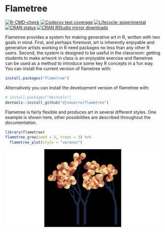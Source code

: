 
<!-- README.md is generated from README.Rmd. Please edit that file -->

# Flametree

<!-- badges: start -->

[![R-CMD-check](https://github.com/djnavarro/flametree/workflows/R-CMD-check/badge.svg)](https://github.com/djnavarro/flametree/actions)
[![Codecov test
coverage](https://codecov.io/gh/djnavarro/flametree/branch/master/graph/badge.svg)](https://codecov.io/gh/djnavarro/flametree?branch=master)
[![Lifecycle:
experimental](https://img.shields.io/badge/lifecycle-experimental-orange.svg)](https://lifecycle.r-lib.org/articles/stages.html#experimental)
[![CRAN
status](https://www.r-pkg.org/badges/version/flametree)](https://CRAN.R-project.org/package=flametree)
[![CRAN RStudio mirror
downloads](https://cranlogs.r-pkg.org/badges/grand-total/flametree?color=blue)](https://r-pkg.org/pkg/flametree)
<!-- badges: end -->

Flametree provides a system for making generative art in R, written with
two goals in mind. First, and perhaps foremost, art is inherently
enjoyable and generative artists working in R need packages no less than
any other R users. Second, the system is designed to be useful in the
classroom: getting students to make artwork in class is an enjoyable
exercise and flametree can be used as a method to introduce some key R
concepts in a fun way. You can install the current version of flametree
with:

``` r
install.packages("flametree")
```

Alternatively you can install the development version of flametree with:

``` r
# install.packages("devtools")
devtools::install_github("djnavarro/flametree")
```

Flametree is fairly flexible and produces art in several different
styles. One example is shown here, other possibilities are described
throughout the documentation.

``` r
library(flametree)
flametree_grow(seed = 2, trees = 3) %>% 
  flametree_plot(style = "voronoi")
```

![](man/figures/README-example-1.png)<!-- -->

